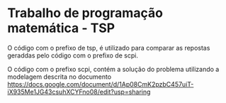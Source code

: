 # Trabalho de programação matemática - TSP
O código com o prefixo de tsp, é utilizado para comparar as repostas geraddas pelo código com o prefixo de scpi.


O código com o prefixo scpi, contém a solução do problema utilizando a modelagem descrita no documento https://docs.google.com/document/d/1Ap08CmK2pzbC457uiT-iX935Me1JG43csuhXCYFno08/edit?usp=sharing

